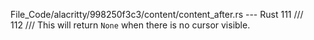 File_Code/alacritty/998250f3c3/content/content_after.rs --- Rust
111     ///                                                                                                                                                    
112     /// This will return `None` when there is no cursor visible.                                                                                           


